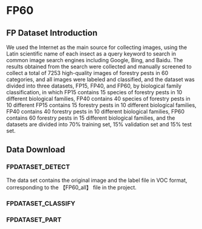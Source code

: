 # FP60

## FP Dataset Introduction

We used the Internet as the main source for collecting images, using the Latin scientific name of each insect as a query keyword to search in common image search engines including Google, Bing, and Baidu. The results obtained from the search were collected and manually screened to collect a total of 7253 high-quality images of forestry pests in 60 categories, and all images were labeled and classified, and the dataset was divided into three datasets, FP15, FP40, and FP60, by biological family classification, in which FP15 contains 15 species of forestry pests in 10 different biological families, FP40 contains 40 species of forestry pests in 10 different FP15 contains 15 forestry pests in 10 different biological families, FP40 contains 40 forestry pests in 10 different biological families, FP60 contains 60 forestry pests in 15 different biological families, and the datasets are divided into 70% training set, 15% validation set and 15% test set.

## Data Download

### FPDATASET_DETECT

The data set contains the original image and the label file in VOC format, corresponding to the 【FP60_all】 file in the project.

### FPDATASET_CLASSIFY

### FPDATASET_PART
